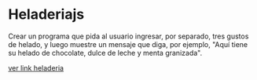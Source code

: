 # Heladeriajs

Crear un programa que pida al usuario ingresar, por separado, tres gustos de helado, 
y luego muestre un mensaje que diga, por ejemplo, "Aquí tiene su helado de chocolate, dulce de leche y menta granizada".

[ver link heladeria](https://ivettemery.github.io/Heladeriajs/.)
